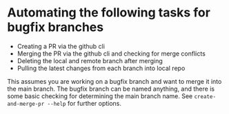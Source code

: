 # Automating the following tasks for bugfix branches
- Creating a PR via the github cli
- Merging the PR via the github cli and checking for merge conflicts
- Deleting the local and remote branch after merging
- Pulling the latest changes from each branch into local repo

This assumes you are working on a bugfix branch and want to merge it into the main branch.
The bugfix branch can be named anything, and there is some basic checking for determining the main branch name.
See `create-and-merge-pr --help` for further options.
